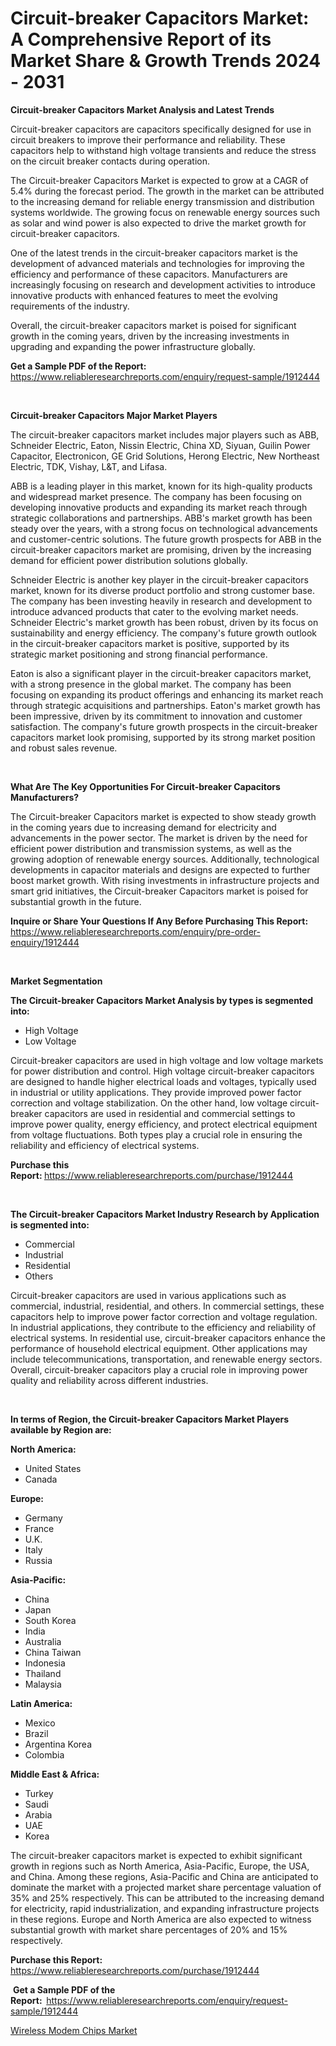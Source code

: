 <p><h1>Circuit-breaker Capacitors Market: A Comprehensive Report of its Market Share & Growth Trends 2024 - 2031</h1></p><p><strong>Circuit-breaker Capacitors Market Analysis and Latest Trends</strong></p>
<p><p>Circuit-breaker capacitors are capacitors specifically designed for use in circuit breakers to improve their performance and reliability. These capacitors help to withstand high voltage transients and reduce the stress on the circuit breaker contacts during operation.</p><p>The Circuit-breaker Capacitors Market is expected to grow at a CAGR of 5.4% during the forecast period. The growth in the market can be attributed to the increasing demand for reliable energy transmission and distribution systems worldwide. The growing focus on renewable energy sources such as solar and wind power is also expected to drive the market growth for circuit-breaker capacitors.</p><p>One of the latest trends in the circuit-breaker capacitors market is the development of advanced materials and technologies for improving the efficiency and performance of these capacitors. Manufacturers are increasingly focusing on research and development activities to introduce innovative products with enhanced features to meet the evolving requirements of the industry.</p><p>Overall, the circuit-breaker capacitors market is poised for significant growth in the coming years, driven by the increasing investments in upgrading and expanding the power infrastructure globally.</p></p>
<p><strong>Get a Sample PDF of the Report:&nbsp;</strong> <a href="https://www.reliableresearchreports.com/enquiry/request-sample/1912444">https://www.reliableresearchreports.com/enquiry/request-sample/1912444</a></p>
<p>&nbsp;</p>
<p><strong>Circuit-breaker Capacitors Major Market Players</strong></p>
<p><p>The circuit-breaker capacitors market includes major players such as ABB, Schneider Electric, Eaton, Nissin Electric, China XD, Siyuan, Guilin Power Capacitor, Electronicon, GE Grid Solutions, Herong Electric, New Northeast Electric, TDK, Vishay, L&T, and Lifasa. </p><p>ABB is a leading player in this market, known for its high-quality products and widespread market presence. The company has been focusing on developing innovative products and expanding its market reach through strategic collaborations and partnerships. ABB's market growth has been steady over the years, with a strong focus on technological advancements and customer-centric solutions. The future growth prospects for ABB in the circuit-breaker capacitors market are promising, driven by the increasing demand for efficient power distribution solutions globally.</p><p>Schneider Electric is another key player in the circuit-breaker capacitors market, known for its diverse product portfolio and strong customer base. The company has been investing heavily in research and development to introduce advanced products that cater to the evolving market needs. Schneider Electric's market growth has been robust, driven by its focus on sustainability and energy efficiency. The company's future growth outlook in the circuit-breaker capacitors market is positive, supported by its strategic market positioning and strong financial performance.</p><p>Eaton is also a significant player in the circuit-breaker capacitors market, with a strong presence in the global market. The company has been focusing on expanding its product offerings and enhancing its market reach through strategic acquisitions and partnerships. Eaton's market growth has been impressive, driven by its commitment to innovation and customer satisfaction. The company's future growth prospects in the circuit-breaker capacitors market look promising, supported by its strong market position and robust sales revenue.</p></p>
<p>&nbsp;</p>
<p><strong>What Are The Key Opportunities For Circuit-breaker Capacitors Manufacturers?</strong></p>
<p><p>The Circuit-breaker Capacitors market is expected to show steady growth in the coming years due to increasing demand for electricity and advancements in the power sector. The market is driven by the need for efficient power distribution and transmission systems, as well as the growing adoption of renewable energy sources. Additionally, technological developments in capacitor materials and designs are expected to further boost market growth. With rising investments in infrastructure projects and smart grid initiatives, the Circuit-breaker Capacitors market is poised for substantial growth in the future.</p></p>
<p><strong>Inquire or Share Your Questions If Any Before Purchasing This Report:</strong> <a href="https://www.reliableresearchreports.com/enquiry/pre-order-enquiry/1912444">https://www.reliableresearchreports.com/enquiry/pre-order-enquiry/1912444</a></p>
<p>&nbsp;</p>
<p><strong>Market Segmentation</strong></p>
<p><strong>The Circuit-breaker Capacitors Market Analysis by types is segmented into:</strong></p>
<p><ul><li>High Voltage</li><li>Low Voltage</li></ul></p>
<p><p>Circuit-breaker capacitors are used in high voltage and low voltage markets for power distribution and control. High voltage circuit-breaker capacitors are designed to handle higher electrical loads and voltages, typically used in industrial or utility applications. They provide improved power factor correction and voltage stabilization. On the other hand, low voltage circuit-breaker capacitors are used in residential and commercial settings to improve power quality, energy efficiency, and protect electrical equipment from voltage fluctuations. Both types play a crucial role in ensuring the reliability and efficiency of electrical systems.</p></p>
<p><strong>Purchase this Report:&nbsp;</strong><a href="https://www.reliableresearchreports.com/purchase/1912444">https://www.reliableresearchreports.com/purchase/1912444</a></p>
<p>&nbsp;</p>
<p><strong>The Circuit-breaker Capacitors Market Industry Research by Application is segmented into:</strong></p>
<p><ul><li>Commercial</li><li>Industrial</li><li>Residential</li><li>Others</li></ul></p>
<p><p>Circuit-breaker capacitors are used in various applications such as commercial, industrial, residential, and others. In commercial settings, these capacitors help to improve power factor correction and voltage regulation. In industrial applications, they contribute to the efficiency and reliability of electrical systems. In residential use, circuit-breaker capacitors enhance the performance of household electrical equipment. Other applications may include telecommunications, transportation, and renewable energy sectors. Overall, circuit-breaker capacitors play a crucial role in improving power quality and reliability across different industries.</p></p>
<p>&nbsp;</p>
<p><strong>In terms of Region, the Circuit-breaker Capacitors Market Players available by Region are:</strong></p>
<p>
    <p> <strong> North America: </strong>
        <ul>
            <li>United States</li>
            <li>Canada</li>
        </ul>
        </p> 
    <p> <strong> Europe: </strong>
        <ul>
            <li>Germany</li>
            <li>France</li>
            <li>U.K.</li>
            <li>Italy</li>
            <li>Russia</li>
        </ul>
        </p> 
    <p> <strong> Asia-Pacific: </strong>
        <ul>
            <li>China</li>
            <li>Japan</li>
            <li>South Korea</li>
            <li>India</li>
            <li>Australia</li>
            <li>China Taiwan</li>
            <li>Indonesia</li>
            <li>Thailand</li>
            <li>Malaysia</li>
        </ul>
        </p> 
    <p> <strong> Latin America: </strong>
        <ul>
            <li>Mexico</li>
            <li>Brazil</li>
            <li>Argentina Korea</li>
            <li>Colombia</li>
        </ul>
        </p> 
    <p> <strong> Middle East & Africa: </strong>
        <ul>
            <li>Turkey</li>
            <li>Saudi</li>
            <li>Arabia</li>
            <li>UAE</li>
            <li>Korea</li>
        </ul>
    </p>
    </p>
<p><p>The circuit-breaker capacitors market is expected to exhibit significant growth in regions such as North America, Asia-Pacific, Europe, the USA, and China. Among these regions, Asia-Pacific and China are anticipated to dominate the market with a projected market share percentage valuation of 35% and 25% respectively. This can be attributed to the increasing demand for electricity, rapid industrialization, and expanding infrastructure projects in these regions. Europe and North America are also expected to witness substantial growth with market share percentages of 20% and 15% respectively.</p></p>
<p><strong>Purchase this Report: </strong><a href="https://www.reliableresearchreports.com/purchase/1912444">https://www.reliableresearchreports.com/purchase/1912444</a></p>
<p>&nbsp;<strong>Get a Sample PDF of the Report:&nbsp;&nbsp;</strong><a href="https://www.reliableresearchreports.com/enquiry/request-sample/1912444">https://www.reliableresearchreports.com/enquiry/request-sample/1912444</a></p>
<p><strong></strong></p>
<p><p><a href="https://github.com/PeterParrish5/Market-Research-Report-List-4/blob/main/wireless-modem-chips-market.md">Wireless Modem Chips Market</a></p></p>